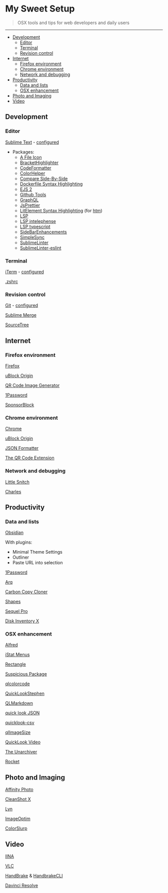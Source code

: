 # My Sweet Setup

> OSX tools and tips for web developers and daily users

---

* [Development](#development)
    * [Editor](#editor)
    * [Terminal](#terminal)
    * [Revision control](#revision-control)
* [Internet](#internet)
    * [Firefox environment](#firefox-environment)
    * [Chrome environment](#chrome-environment)
    * [Network and debugging](#network-and-debugging)
* [Productivity](#productivity)
    * [Data and lists](#data-and-lists)
    * [OSX enhancement](#osx-enhancement)
* [Photo and Imaging](#photo-and-imaging)
* [Video](#video)

## Development

### Editor

[Sublime Text](https://www.sublimetext.com/) - [configured](editor/Preferences.sublime-settings)

* Packages:
   * [A File Icon](https://packagecontrol.io/packages/A%20File%20Icon)
   * [BracketHighlighter](https://packagecontrol.io/packages/BracketHighlighter)
   * [CodeFormatter](https://packagecontrol.io/packages/CodeFormatter)
   * [ColorHelper](https://packagecontrol.io/packages/ColorHelper)
   * [Compare Side-By-Side](https://packagecontrol.io/packages/Compare%20Side-By-Side)
   * [Dockerfile Syntax Highlighting](https://packagecontrol.io/packages/Dockerfile%20Syntax%20Highlighting)
   * [EJS 2](https://packagecontrol.io/packages/EJS%202)
   * [Github Tools](https://packagecontrol.io/packages/Github%20Tools)
   * [GraphQL](https://packagecontrol.io/packages/GraphQL)
   * [JsPrettier](https://packagecontrol.io/packages/JsPrettier)
   * [LitElement Syntax Highlighting](https://github.com/JeremyBernier/LitElement-Syntax-Highlighting) (for [htm](https://github.com/developit/htm))
   * [LSP](https://lsp.sublimetext.io/)
   * [LSP intelephense](https://github.com/sublimelsp/LSP-intelephense)
   * [LSP typescript](https://github.com/sublimelsp/LSP-typescript)
   * [SideBarEnhancements](https://packagecontrol.io/packages/SideBarEnhancements)
   * [SimpleSync](https://packagecontrol.io/packages/SimpleSync)
   * [SublimeLinter](https://packagecontrol.io/packages/SublimeLinter)
   * [SublimeLinter-eslint](https://packagecontrol.io/packages/SublimeLinter-eslint)
   
### Terminal

[iTerm](https://www.iterm2.com) - [configured](shell/com.googlecode.iterm2.plist)

[.zshrc](shell/.zshrc)

### Revision control

[Git](https://git-scm.com/downloads) - [configured](git)

[Sublime Merge](https://www.sublimemerge.com/)

[SourceTree](https://www.sourcetreeapp.com/)

## Internet

### Firefox environment

[Firefox](https://www.mozilla.org/en-US/firefox/new/)

[uBlock Origin](https://addons.mozilla.org/en-US/firefox/addon/ublock-origin/)

[QR Code Image Generator](https://addons.mozilla.org/en-US/firefox/addon/qr-code-image-generator/)

[1Password](https://1password.com/browsers/firefox/)

[SponsorBlock](https://sponsor.ajay.app/)

### Chrome environment

[Chrome](https://www.google.fr/chrome/browser/)

[uBlock Origin](https://github.com/gorhill/uBlock)

[JSON Formatter](https://github.com/callumlocke/json-formatter)

[The QR Code Extension](https://chrome.google.com/webstore/detail/the-qr-code-extension/oijdcdmnjjgnnhgljmhkjlablaejfeeb)

### Network and debugging

[Little Snitch](https://www.obdev.at/products/littlesnitch/index.html)

[Charles](https://www.charlesproxy.com/)

## Productivity

### Data and lists

[Obsidian](https://obsidian.md/)

With plugins:

- Minimal Theme Settings
- Outliner
- Paste URL into selection

[1Password](https://agilebits.com/onepassword)

[Arq](https://www.arqbackup.com)

[Carbon Copy Cloner](https://bombich.com/)

[Shapes](https://shapesapp.com)

[Sequel Pro](https://www.sequelpro.com/)

[Disk Inventory X](https://www.derlien.com/)

### OSX enhancement

[Alfred](https://www.alfredapp.com/)

[iStat Menus](https://bjango.com/mac/istatmenus/)

[Rectangle](https://rectangleapp.com/)

[Suspicious Package](https://www.mothersruin.com/software/SuspiciousPackage)

[qlcolorcode](https://code.google.com/p/qlcolorcode/)

[QuickLookStephen](https://whomwah.github.io/qlstephen/)

[QLMarkdown](https://github.com/toland/qlmarkdown)

[quick look JSON](https://www.sagtau.com/quicklookjson.html)

[quicklook-csv](https://github.com/p2/quicklook-csv)

[qlImageSize](https://github.com/Nyx0uf/qlImageSize)

[QuickLook Video](https://github.com/Marginal/QLVideo)

[The Unarchiver](https://unarchiver.c3.cx/unarchiver)

[Rocket](https://matthewpalmer.net/rocket/)

## Photo and Imaging

[Affinity Photo](https://affinity.serif.com/en-gb/photo/)

[CleanShot X](https://cleanshot.com/)

[Lyn](https://www.lynapp.com/)

[ImageOptim](https://imageoptim.com/)

[ColorSlurp](https://colorslurp.com/)

## Video

[IINA](https://lhc70000.github.io/iina/)

[VLC](https://www.videolan.org/vlc/)

[HandBrake](https://handbrake.fr/) & [HandbrakeCLI](https://trac.handbrake.fr/wiki/CLIGuide)

[Davinci Resolve](https://www.blackmagicdesign.com/products/davinciresolve/)
